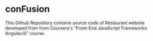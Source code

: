 # conFusion
This Github Repository contains source code of Restaurant website developed from from Coursera's "Front-End JavaScript Frameworks: AngularJS" course.
